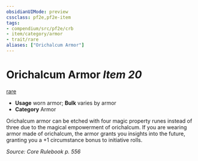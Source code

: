 ```yaml
---
obsidianUIMode: preview
cssclass: pf2e,pf2e-item
tags:
- compendium/src/pf2e/crb
- item/category/armor
- trait/rare
aliases: ["Orichalcum Armor"]
---
```

# Orichalcum Armor *Item 20*  
[rare](../../../Rules/traits/rare.md)  

- **Usage** worn armor; **Bulk** varies by armor
- **Category** Armor

Orichalcum armor can be etched with four magic property runes instead of three due to the magical empowerment of orichalcum. If you are wearing armor made of orichalcum, the armor grants you insights into the future, granting you a +1 circumstance bonus to initiative rolls.

*Source: Core Rulebook p. 556*